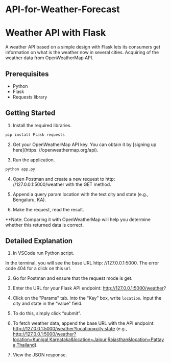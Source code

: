 # API-for-Weather-Forecast

# Weather API with Flask

A weather API based on a simple design with Flask lets its consumers get information on what is the weather now in several cities. Acquiring of the weather data from OpenWeatherMap API.

## Prerequisites

- Python
- Flask
- Requests library

## Getting Started

1. Install the required libraries.

```bash
pip install Flask requests
```

2. Get your OpenWeatherMap API key. You can obtain it by [signing up here](https: //openweathermap.org/api).

3. Run the application.

```bash
python app.py
```

4. Open Postman and create a new request to http: //127.0.0.1:5000/weather with the GET method.

5. Append a query param location with the text city and state (e.g., Bengaluru, KA).

6. Make the request, read the result.

**Note: Comparing it with OpenWeatherMap will help you determine whether this returned data is correct.

## Detailed Explanation

1. In VSCode run Python script.

In the terminal, you will see the base URL http: //127.0.0.1:5000. The error code 404 for a click on this url.

2. Go for Postman and ensure that the request mode is get.

3. Enter the URL for your Flask API endpoint: http://127.0.0.1:5000/weather?

4. Click on the "Params" tab. Into the “Key” box, write `location`. Input the city and state in the “value” field.

5. To do this, simply click “submit”.

6. To fetch weather data, append the base URL with the API endpoint: http://127.0.0.1:5000/weather?location=city,state (e.g., http://127.0.0.1:5000/weather?location=Kunigal,Karnataka&location=Jaipur,Rajasthan&location=Pattaya,Thailand).

7. View the JSON response.
